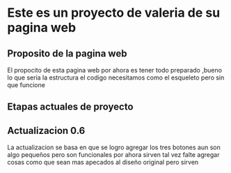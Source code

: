# Este es un proyecto  de valeria de su pagina web
## Proposito de la pagina web
El propocito de esta pagina web por ahora es tener todo preparado ,bueno lo que seria la estructura el codigo necesitamos como el esqueleto pero sin que funcione 
## Etapas actuales de proyecto 
## Actualizacion 0.6
La actualizacion se basa en que se logro agregar los tres botones aun son algo pequeños pero son funcionales por ahora sirven tal vez falte agregar cosas como que sean mas apecados al diseño original pero sirven
